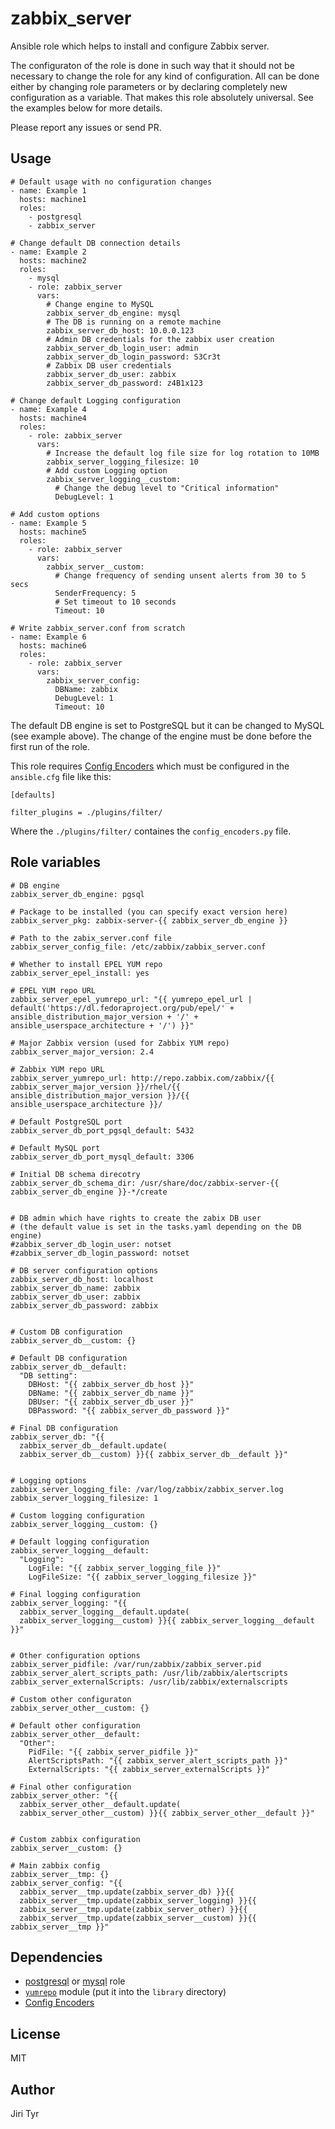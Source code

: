 zabbix_server
=============

Ansible role which helps to install and configure Zabbix server.

The configuraton of the role is done in such way that it should not be
necessary to change the role for any kind of configuration. All can be
done either by changing role parameters or by declaring completely new
configuration as a variable. That makes this role absolutely
universal. See the examples below for more details.

Please report any issues or send PR.


Usage
-----

```
# Default usage with no configuration changes
- name: Example 1
  hosts: machine1
  roles:
    - postgresql
    - zabbix_server

# Change default DB connection details
- name: Example 2
  hosts: machine2
  roles:
    - mysql
    - role: zabbix_server
      vars:
        # Change engine to MySQL
        zabbix_server_db_engine: mysql
        # The DB is running on a remote machine
        zabbix_server_db_host: 10.0.0.123
        # Admin DB credentials for the zabbix user creation
        zabbix_server_db_login_user: admin
        zabbix_server_db_login_password: S3Cr3t
        # Zabbix DB user credentials
        zabbix_server_db_user: zabbix
        zabbix_server_db_password: z4B1x123

# Change default Logging configuration
- name: Example 4
  hosts: machine4
  roles:
    - role: zabbix_server
      vars:
        # Increase the default log file size for log rotation to 10MB
        zabbix_server_logging_filesize: 10
        # Add custom Logging option
        zabbix_server_logging__custom:
          # Change the debug level to "Critical information"
          DebugLevel: 1

# Add custom options
- name: Example 5
  hosts: machine5
  roles:
    - role: zabbix_server
      vars:
        zabbix_server__custom:
          # Change frequency of sending unsent alerts from 30 to 5 secs
          SenderFrequency: 5
          # Set timeout to 10 seconds
          Timeout: 10

# Write zabbix_server.conf from scratch
- name: Example 6
  hosts: machine6
  roles:
    - role: zabbix_server
      vars:
        zabbix_server_config:
          DBName: zabbix
          DebugLevel: 1
          Timeout: 10
```

The default DB engine is set to PostgreSQL but it can be changed to MySQL
(see example above). The change of the engine must be done
before the first run of the role.

This role requires [Config
Encoders](https://github.com/jtyr/ansible/blob/jtyr-config_encoders/lib/ansible/plugins/filter/config_encoders.py)
which must be configured in the `ansible.cfg` file like this:

```
[defaults]

filter_plugins = ./plugins/filter/
```

Where the `./plugins/filter/` containes the `config_encoders.py` file.


Role variables
--------------

```
# DB engine
zabbix_server_db_engine: pgsql

# Package to be installed (you can specify exact version here)
zabbix_server_pkg: zabbix-server-{{ zabbix_server_db_engine }}

# Path to the zabix_server.conf file
zabbix_server_config_file: /etc/zabbix/zabbix_server.conf

# Whether to install EPEL YUM repo
zabbix_server_epel_install: yes

# EPEL YUM repo URL
zabbix_server_epel_yumrepo_url: "{{ yumrepo_epel_url | default('https://dl.fedoraproject.org/pub/epel/' + ansible_distribution_major_version + '/' + ansible_userspace_architecture + '/') }}"

# Major Zabbix version (used for Zabbix YUM repo)
zabbix_server_major_version: 2.4

# Zabbix YUM repo URL
zabbix_server_yumrepo_url: http://repo.zabbix.com/zabbix/{{ zabbix_server_major_version }}/rhel/{{ ansible_distribution_major_version }}/{{ ansible_userspace_architecture }}/

# Default PostgreSQL port
zabbix_server_db_port_pgsql_default: 5432

# Default MySQL port
zabbix_server_db_port_mysql_default: 3306

# Initial DB schema direcotry
zabbix_server_db_schema_dir: /usr/share/doc/zabbix-server-{{ zabbix_server_db_engine }}-*/create


# DB admin which have rights to create the zabix DB user
# (the default value is set in the tasks.yaml depending on the DB engine)
#zabbix_server_db_login_user: notset
#zabbix_server_db_login_password: notset

# DB server configuration options
zabbix_server_db_host: localhost
zabbix_server_db_name: zabbix
zabbix_server_db_user: zabbix
zabbix_server_db_password: zabbix


# Custom DB configuration
zabbix_server_db__custom: {}

# Default DB configuration
zabbix_server_db__default:
  "DB setting":
    DBHost: "{{ zabbix_server_db_host }}"
    DBName: "{{ zabbix_server_db_name }}"
    DBUser: "{{ zabbix_server_db_user }}"
    DBPassword: "{{ zabbix_server_db_password }}"

# Final DB configuration
zabbix_server_db: "{{
  zabbix_server_db__default.update(
  zabbix_server_db__custom) }}{{ zabbix_server_db__default }}"


# Logging options
zabbix_server_logging_file: /var/log/zabbix/zabbix_server.log
zabbix_server_logging_filesize: 1

# Custom logging configuration
zabbix_server_logging__custom: {}

# Default logging configuration
zabbix_server_logging__default:
  "Logging":
    LogFile: "{{ zabbix_server_logging_file }}"
    LogFileSize: "{{ zabbix_server_logging_filesize }}"

# Final logging configuration
zabbix_server_logging: "{{
  zabbix_server_logging__default.update(
  zabbix_server_logging__custom) }}{{ zabbix_server_logging__default }}"


# Other configuration options
zabbix_server_pidfile: /var/run/zabbix/zabbix_server.pid
zabbix_server_alert_scripts_path: /usr/lib/zabbix/alertscripts
zabbix_server_externalScripts: /usr/lib/zabbix/externalscripts

# Custom other configuraton
zabbix_server_other__custom: {}

# Default other configuration
zabbix_server_other__default:
  "Other":
    PidFile: "{{ zabbix_server_pidfile }}"
    AlertScriptsPath: "{{ zabbix_server_alert_scripts_path }}"
    ExternalScripts: "{{ zabbix_server_externalScripts }}"

# Final other configuration
zabbix_server_other: "{{
  zabbix_server_other__default.update(
  zabbix_server_other__custom) }}{{ zabbix_server_other__default }}"


# Custom zabbix configuration
zabbix_server__custom: {}

# Main zabbix config
zabbix_server__tmp: {}
zabbix_server_config: "{{
  zabbix_server__tmp.update(zabbix_server_db) }}{{
  zabbix_server__tmp.update(zabbix_server_logging) }}{{
  zabbix_server__tmp.update(zabbix_server_other) }}{{
  zabbix_server__tmp.update(zabbix_server__custom) }}{{ zabbix_server__tmp }}"
```


Dependencies
------------

- [postgresql](http://github.com/jtyr/ansible-postgresql_server) or
  [mysql](http://github.com/jtyr/ansible-mysql) role
- [`yumrepo`](https://raw.githubusercontent.com/jtyr/ansible-modules-extras/jtyr-yumrepo_params/packaging/os/yumrepo.py)
  module (put it into the `library` directory)
- [Config Encoders](https://github.com/jtyr/ansible/blob/jtyr-config_encoders/lib/ansible/plugins/filter/config_encoders.py)


License
-------

MIT


Author
------

Jiri Tyr
